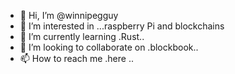 - 👋 Hi, I’m @winnipegguy
- 👀 I’m interested in ...raspberry Pi and blockchains
- 🌱 I’m currently learning .Rust..
- 💞️ I’m looking to collaborate on .blockbook..
- 📫 How to reach me .here ..

<!---
winnipegguy/winnipegguy is a ✨ special ✨ repository because its `README.md` (this file) appears on your GitHub profile.
You can click the Preview link to take a look at your changes.
--->
